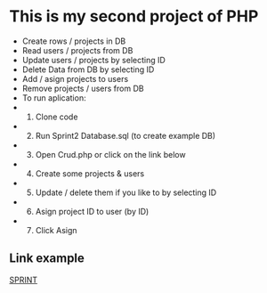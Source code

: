 # This is my second project of PHP


* Create rows / projects in DB
* Read users / projects from DB
* Update users / projects  by selecting ID
* Delete Data from DB by selecting ID
* Add / asign projects to users
* Remove projects / users from DB
* To run aplication:
* 1. Clone code
* 2. Run Sprint2 Database.sql (to create example DB)
* 3. Open Crud.php or click on the link below
* 4. Create some projects & users
* 5. Update / delete them if you like to by selecting ID
* 6. Asign project ID to user (by ID) 
* 7. Click Asign

## Link example

[SPRINT](http://127.0.0.1/SQL_CRUD/Crud.php)